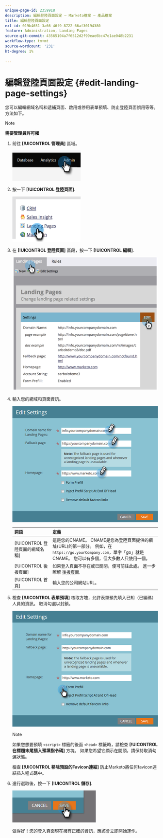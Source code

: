 ```yaml
---
unique-page-id: 2359918
description: 編輯登陸頁面設定 — Marketo檔案 — 產品檔案
title: 編輯登陸頁面設定
exl-id: 019b4651-3a66-46f9-8722-66af30194380
feature: Administration, Landing Pages
source-git-commit: 43565104a7f6512d2f99eae6bc47e1ae048b2231
workflow-type: tm+mt
source-wordcount: '231'
ht-degree: 1%

---
```


# 編輯登陸頁面設定 {#edit-landing-page-settings}

您可以編輯網域名稱和遞補頁面、啟用或停用表單預填、防止登陸頁面誤用等等。 方法如下。

>[!NOTE]
>
>**需要管理員許可權**

1. 前往 **[!UICONTROL 管理員]** 區域。

   ![](assets/edit-landing-page-settings-1.png)

1. 按一下 **[!UICONTROL 登陸頁面]**.

   ![](assets/edit-landing-page-settings-2.png)

1. 在 **[!UICONTROL 登陸頁面]** 區段，按一下 **[!UICONTROL 編輯]**.

   ![](assets/edit-landing-page-settings-3.png)

1. 輸入您的網域和頁面資訊。

   ![](assets/edit-landing-page-settings-4.png)

   | 詞語 | 定義 |
   |---|---|
   | [!UICONTROL 登陸頁面的網域名稱] | 這是您的CNAME。 CNAME是您為登陸頁面提供的網址(URL)的第一部分。 例如，在 `https://go.yourCompany.com`，單字「go」就是CNAME。 您可以有多個，但大多數人只使用一個。 |
   | [!UICONTROL 後援頁面] | 如果登入頁面不存在或已關閉，便可前往此處。 進一步瞭解 [後援頁面](/help/marketo/product-docs/administration/settings/set-a-fallback-page.md). |
   | [!UICONTROL 首頁] | 輸入您的公司網站URL。 |

1. 檢查 **[!UICONTROL 表單預填]** 核取方塊，允許表單預先填入已知（已編碼）人員的資訊。 取消勾選以封鎖。

   ![](assets/edit-landing-page-settings-5.png)

   >[!NOTE]
   >
   >如果您想要預填 `<script>` 標籤的後面 `<head>` 標籤時，請檢查 **[!UICONTROL 在標題末尾插入預填指令碼]** 方塊。 如果您希望它顯示在開頭，請保持取消勾選狀態。
   >
   >檢查 **[!UICONTROL 移除預設的Favicon連結]** 防止Marketo將任何favicon連結插入程式碼中。

1. 進行選取後，按一下 **[!UICONTROL 儲存]**.

   ![](assets/edit-landing-page-settings-6.png)

   做得好！您的登入頁面現在擁有正確的資訊，應該會立即開始運作。
